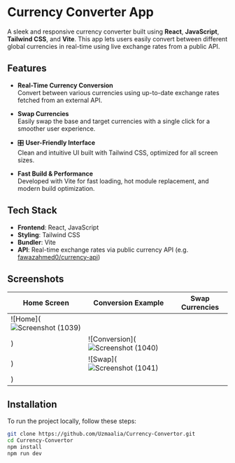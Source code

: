 # Currency Converter App

A sleek and responsive currency converter built using **React**, **JavaScript**, **Tailwind CSS**, and **Vite**. This app lets users easily convert between different global currencies in real-time using live exchange rates from a public API.

## Features

-  **Real-Time Currency Conversion**  
  Convert between various currencies using up-to-date exchange rates fetched from an external API.

-  **Swap Currencies**  
  Easily swap the base and target currencies with a single click for a smoother user experience.

- 🎛 **User-Friendly Interface**  
  Clean and intuitive UI built with Tailwind CSS, optimized for all screen sizes.

-  **Fast Build & Performance**  
  Developed with Vite for fast loading, hot module replacement, and modern build optimization.

## Tech Stack

- **Frontend**: React, JavaScript
- **Styling**: Tailwind CSS
- **Bundler**: Vite
- **API**: Real-time exchange rates via public currency API (e.g. [fawazahmed0/currency-api](https://github.com/fawazahmed0/currency-api))

## Screenshots

| Home Screen | Conversion Example | Swap Currencies |
|-------------|---------------------|-----------------|
| ![Home](![Screenshot (1039)](https://github.com/user-attachments/assets/6068e197-d24b-44d6-aefc-af3aa1d7ff97)
) | ![Conversion](![Screenshot (1040)](https://github.com/user-attachments/assets/01c4087b-7b50-4eef-bf85-978d6f519627)
) | ![Swap](![Screenshot (1041)](https://github.com/user-attachments/assets/cb278d61-d02a-496f-a8bb-6fb5dcf502da)
) |

## Installation

To run the project locally, follow these steps:

```bash
git clone https://github.com/Uzmaalia/Currency-Convertor.git
cd Currency-Convertor
npm install
npm run dev


